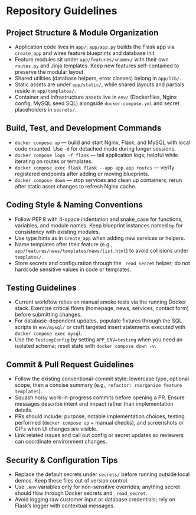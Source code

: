 # Repository Guidelines

## Project Structure & Module Organization
- Application code lives in `app/`; `app/app.py` builds the Flask app via `create_app` and wires feature blueprints and database init.
- Feature modules sit under `app/features/<name>/` with their own `routes.py` and Jinja templates. Keep new features self-contained to preserve the modular layout.
- Shared utilities (database helpers, error classes) belong in `app/lib/`.
- Static assets are under `app/static/`, while shared layouts and partials reside in `app/templates/`.
- Container and infrastructure assets live in `env/` (Dockerfiles, Nginx config, MySQL seed SQL) alongside `docker-compose.yml` and secret placeholders in `secrets/`.

## Build, Test, and Development Commands
- `docker compose up` — build and start Nginx, Flask, and MySQL with local code mounted. Use `-d` for detached mode during longer sessions.
- `docker compose logs -f flask` — tail application logs; helpful while iterating on routes or templates.
- `docker compose exec flask flask --app app.app routes` — verify registered endpoints after adding or moving blueprints.
- `docker compose down` — stop services and clean up containers; rerun after static asset changes to refresh Nginx cache.

## Coding Style & Naming Conventions
- Follow PEP 8 with 4-space indentation and snake_case for functions, variables, and module names. Keep blueprint instances named `bp` for consistency with existing modules.
- Use type hints as in `create_app` when adding new services or helpers.
- Name templates after their feature (e.g., `app/features/news/templates/news/list.html`) to avoid collisions under `templates/`.
- Store secrets and configuration through the `_read_secret` helper; do not hardcode sensitive values in code or templates.

## Testing Guidelines
- Current workflow relies on manual smoke tests via the running Docker stack. Exercise critical flows (homepage, news, services, contact form) before submitting changes.
- For database-dependent updates, populate fixtures through the SQL scripts in `env/mysql/` or craft targeted insert statements executed with `docker compose exec mysql`.
- Use the `TestingConfig` by setting `APP_ENV=testing` when you need an isolated schema; reset state with `docker compose down -v`.

## Commit & Pull Request Guidelines
- Follow the existing conventional-commit style: lowercase type, optional scope, then a concise summary (e.g., `refactor: reorganize feature templates`).
- Squash noisy work-in-progress commits before opening a PR. Ensure messages describe intent and impact rather than implementation details.
- PRs should include: purpose, notable implementation choices, testing performed (`docker compose up` + manual checks), and screenshots or GIFs when UI changes are visible.
- Link related issues and call out config or secret updates so reviewers can coordinate environment changes.

## Security & Configuration Tips
- Replace the default secrets under `secrets/` before running outside local demos. Keep these files out of version control.
- Use `.env` variables only for non-sensitive overrides; anything secret should flow through Docker secrets and `_read_secret`.
- Avoid logging raw customer input or database credentials; rely on Flask’s logger with contextual messages.
